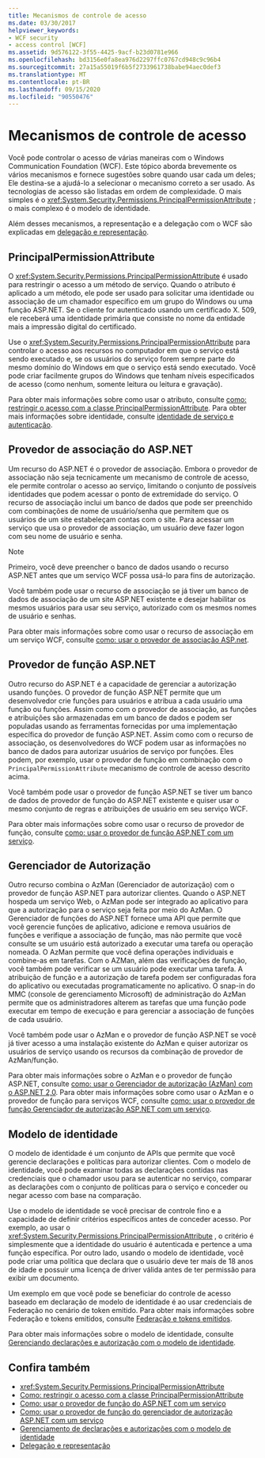 ```yaml
---
title: Mecanismos de controle de acesso
ms.date: 03/30/2017
helpviewer_keywords:
- WCF security
- access control [WCF]
ms.assetid: 9d576122-3f55-4425-9acf-b23d0781e966
ms.openlocfilehash: bd3156e0fa8ea976d2297ffc0767cd948c9c96b4
ms.sourcegitcommit: 27a15a55019f6b5f2733961738babe94aec0def3
ms.translationtype: MT
ms.contentlocale: pt-BR
ms.lasthandoff: 09/15/2020
ms.locfileid: "90550476"
---
```

# <a name="access-control-mechanisms"></a>Mecanismos de controle de acesso
Você pode controlar o acesso de várias maneiras com o Windows Communication Foundation (WCF). Este tópico aborda brevemente os vários mecanismos e fornece sugestões sobre quando usar cada um deles; Ele destina-se a ajudá-lo a selecionar o mecanismo correto a ser usado. As tecnologias de acesso são listadas em ordem de complexidade. O mais simples é o <xref:System.Security.Permissions.PrincipalPermissionAttribute> ; o mais complexo é o modelo de identidade.  
  
 Além desses mecanismos, a representação e a delegação com o WCF são explicadas em [delegação e representação](delegation-and-impersonation-with-wcf.md).  
  
## <a name="principalpermissionattribute"></a>PrincipalPermissionAttribute  
 O <xref:System.Security.Permissions.PrincipalPermissionAttribute> é usado para restringir o acesso a um método de serviço. Quando o atributo é aplicado a um método, ele pode ser usado para solicitar uma identidade ou associação de um chamador específico em um grupo do Windows ou uma função ASP.NET. Se o cliente for autenticado usando um certificado X. 509, ele receberá uma identidade primária que consiste no nome da entidade mais a impressão digital do certificado.  
  
 Use o <xref:System.Security.Permissions.PrincipalPermissionAttribute> para controlar o acesso aos recursos no computador em que o serviço está sendo executado e, se os usuários do serviço forem sempre parte do mesmo domínio do Windows em que o serviço está sendo executado. Você pode criar facilmente grupos do Windows que tenham níveis especificados de acesso (como nenhum, somente leitura ou leitura e gravação).  
  
 Para obter mais informações sobre como usar o atributo, consulte [como: restringir o acesso com a classe PrincipalPermissionAttribute](../how-to-restrict-access-with-the-principalpermissionattribute-class.md). Para obter mais informações sobre identidade, consulte [identidade de serviço e autenticação](service-identity-and-authentication.md).  
  
## <a name="aspnet-membership-provider"></a>Provedor de associação do ASP.NET  
 Um recurso do ASP.NET é o provedor de associação. Embora o provedor de associação não seja tecnicamente um mecanismo de controle de acesso, ele permite controlar o acesso ao serviço, limitando o conjunto de possíveis identidades que podem acessar o ponto de extremidade do serviço. O recurso de associação inclui um banco de dados que pode ser preenchido com combinações de nome de usuário/senha que permitem que os usuários de um site estabeleçam contas com o site. Para acessar um serviço que usa o provedor de associação, um usuário deve fazer logon com seu nome de usuário e senha.  
  
> [!NOTE]
> Primeiro, você deve preencher o banco de dados usando o recurso ASP.NET antes que um serviço WCF possa usá-lo para fins de autorização.  
  
 Você também pode usar o recurso de associação se já tiver um banco de dados de associação de um site ASP.NET existente e desejar habilitar os mesmos usuários para usar seu serviço, autorizado com os mesmos nomes de usuário e senhas.  
  
 Para obter mais informações sobre como usar o recurso de associação em um serviço WCF, consulte [como: usar o provedor de associação ASP.net](how-to-use-the-aspnet-membership-provider.md).  
  
## <a name="aspnet-role-provider"></a>Provedor de função ASP.NET  
 Outro recurso do ASP.NET é a capacidade de gerenciar a autorização usando funções. O provedor de função ASP.NET permite que um desenvolvedor crie funções para usuários e atribua a cada usuário uma função ou funções. Assim como com o provedor de associação, as funções e atribuições são armazenadas em um banco de dados e podem ser populadas usando as ferramentas fornecidas por uma implementação específica do provedor de função ASP.NET. Assim como com o recurso de associação, os desenvolvedores do WCF podem usar as informações no banco de dados para autorizar usuários de serviço por funções. Eles podem, por exemplo, usar o provedor de função em combinação com o `PrincipalPermissionAttribute` mecanismo de controle de acesso descrito acima.  
  
 Você também pode usar o provedor de função ASP.NET se tiver um banco de dados de provedor de função do ASP.NET existente e quiser usar o mesmo conjunto de regras e atribuições de usuário em seu serviço WCF.  
  
 Para obter mais informações sobre como usar o recurso de provedor de função, consulte [como: usar o provedor de função ASP.NET com um serviço](how-to-use-the-aspnet-role-provider-with-a-service.md).  
  
## <a name="authorization-manager"></a>Gerenciador de Autorização  
 Outro recurso combina o AzMan (Gerenciador de autorização) com o provedor de função ASP.NET para autorizar clientes. Quando o ASP.NET hospeda um serviço Web, o AzMan pode ser integrado ao aplicativo para que a autorização para o serviço seja feita por meio do AzMan. O Gerenciador de funções do ASP.NET fornece uma API que permite que você gerencie funções de aplicativo, adicione e remova usuários de funções e verifique a associação de função, mas não permite que você consulte se um usuário está autorizado a executar uma tarefa ou operação nomeada. O AzMan permite que você defina operações individuais e combine-as em tarefas. Com o AZMan, além das verificações de função, você também pode verificar se um usuário pode executar uma tarefa. A atribuição de função e a autorização de tarefa podem ser configuradas fora do aplicativo ou executadas programaticamente no aplicativo. O snap-in do MMC (console de gerenciamento Microsoft) de administração do AzMan permite que os administradores alterem as tarefas que uma função pode executar em tempo de execução e para gerenciar a associação de funções de cada usuário.  
  
 Você também pode usar o AzMan e o provedor de função ASP.NET se você já tiver acesso a uma instalação existente do AzMan e quiser autorizar os usuários de serviço usando os recursos da combinação de provedor de AzMan/função.  
  
 Para obter mais informações sobre o AzMan e o provedor de função ASP.NET, consulte [como: usar o Gerenciador de autorização (AzMan) com o ASP.NET 2,0](/previous-versions/msp-n-p/ff649313(v=pandp.10)). Para obter mais informações sobre como usar o AzMan e o provedor de função para serviços WCF, consulte [como: usar o provedor de função Gerenciador de autorização ASP.NET com um serviço](how-to-use-the-aspnet-authorization-manager-role-provider-with-a-service.md).  
  
## <a name="identity-model"></a>Modelo de identidade  
 O modelo de identidade é um conjunto de APIs que permite que você gerencie declarações e políticas para autorizar clientes. Com o modelo de identidade, você pode examinar todas as declarações contidas nas credenciais que o chamador usou para se autenticar no serviço, comparar as declarações com o conjunto de políticas para o serviço e conceder ou negar acesso com base na comparação.  
  
 Use o modelo de identidade se você precisar de controle fino e a capacidade de definir critérios específicos antes de conceder acesso. Por exemplo, ao usar o <xref:System.Security.Permissions.PrincipalPermissionAttribute> , o critério é simplesmente que a identidade do usuário é autenticada e pertence a uma função específica. Por outro lado, usando o modelo de identidade, você pode criar uma política que declara que o usuário deve ter mais de 18 anos de idade e possuir uma licença de driver válida antes de ter permissão para exibir um documento.  
  
 Um exemplo em que você pode se beneficiar do controle de acesso baseado em declaração de modelo de identidade é ao usar credenciais de Federação no cenário de token emitido. Para obter mais informações sobre Federação e tokens emitidos, consulte [Federação e tokens emitidos](federation-and-issued-tokens.md).  
  
 Para obter mais informações sobre o modelo de identidade, consulte [Gerenciando declarações e autorização com o modelo de identidade](managing-claims-and-authorization-with-the-identity-model.md).  
  
## <a name="see-also"></a>Confira também

- <xref:System.Security.Permissions.PrincipalPermissionAttribute>
- [Como: restringir o acesso com a classe PrincipalPermissionAttribute](../how-to-restrict-access-with-the-principalpermissionattribute-class.md)
- [Como: usar o provedor de função do ASP.NET com um serviço](how-to-use-the-aspnet-role-provider-with-a-service.md)
- [Como: usar o provedor de função do gerenciador de autorização ASP.NET com um serviço](how-to-use-the-aspnet-authorization-manager-role-provider-with-a-service.md)
- [Gerenciamento de declarações e autorizações com o modelo de identidade](managing-claims-and-authorization-with-the-identity-model.md)
- [Delegação e representação](delegation-and-impersonation-with-wcf.md)
